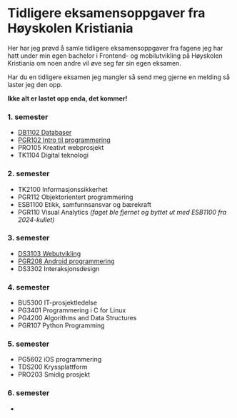# Tidligere eksamensoppgaver fra Høyskolen Kristiania
Her har jeg prøvd å samle tidligere eksamensoppgaver fra fagene jeg har hatt under min egen bachelor i Frontend- og mobilutvikling på Høyskolen Kristiania om noen andre vil øve seg før sin egen eksamen.

Har du en tidligere eksamen jeg mangler så send meg gjerne en melding så laster jeg den opp.

**Ikke alt er lastet opp enda, det kommer!**

### 1. semester
- [DB1102 Databaser](https://github.com/gjermstad-edu/frontend-kristiania-exams/tree/main/DB1102%20Databaser)
- [PGR102 Intro til programmering](https://github.com/gjermstad-edu/frontend-kristiania-exams/tree/main/PGR102%20Intro%20til%20programmering)
- PRO105 Kreativt webprosjekt
- TK1104 Digital teknologi

### 2. semester
- TK2100 Informasjonssikkerhet
- PGR112 Objektorientert programmering
- ESB1100 Etikk, samfunnsansvar og bærekraft
- PGR110 Visual Analytics _(faget ble fjernet og byttet ut med ESB1100 fra 2024-kullet)_

### 3. semester
- [DS3103 Webutvikling](https://github.com/gjermstad-edu/frontend-kristiania-exams/tree/main/DS3103%20Webutvikling) 
- [PGR208 Android programmering](https://github.com/gjermstad-edu/frontend-kristiania-exams/tree/main/PGR208%20Android%20programmering)
- DS3302 Interaksjonsdesign

### 4. semester
- BU5300 IT-prosjektledelse
- PG3401 Programmering i C for Linux
- PG4200 Algorithms and Data Structures
- PGR107 Python Programming

### 5. semester
- PG5602 iOS programmering
- TDS200 Kryssplattform
- PRO203 Smidig prosjekt

### 6. semester
- 
